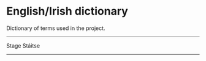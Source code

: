 # English/Irish dictionary

Dictionary of terms used in the project.

------- ---------
 Stage   Stáitse
------- ---------
